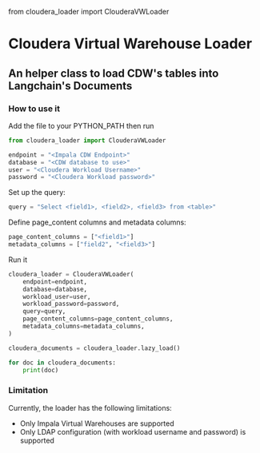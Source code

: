 from cloudera_loader import ClouderaVWLoader

# Cloudera Virtual Warehouse Loader
## An helper class to load CDW's tables into Langchain's Documents


### How to use it
Add the file to your PYTHON_PATH then run

```python
from cloudera_loader import ClouderaVWLoader

endpoint = "<Impala CDW Endpoint>"
database = "<CDW database to use>"
user = "<Cloudera Workload Username>"
password = "<Cloudera Workload password>"
```

Set up the query:

```python
query = "Select <field1>, <field2>, <field3> from <table>"
```

Define page_content columns and metadata columns:
```python
page_content_columns = ["<field1>"]
metadata_columns = ["field2", "<field3>"]
```

Run it
```python
cloudera_loader = ClouderaVWLoader(
    endpoint=endpoint,
    database=database,
    workload_user=user,
    workload_password=password,
    query=query,
    page_content_columns=page_content_columns,
    metadata_columns=metadata_columns,
)

cloudera_documents = cloudera_loader.lazy_load()

for doc in cloudera_documents:
    print(doc)
```

### Limitation
Currently, the loader has the following limitations:
* Only Impala Virtual Warehouses are supported
* Only LDAP configuration (with workload username and password) is supported





